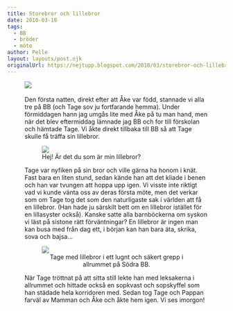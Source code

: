 ```yaml
---
title: Storebror och lillebror
date: 2010-03-18
tags: 
  - BB
  - bröder
  - möte	
author: Pelle
layout: layouts/post.njk
originalUrl: https://nejtupp.blogspot.com/2010/03/storebror-och-lillebror.html
---
```


<figure>
	<img src="../../../../img/S%C3%B6dra+BB-_MG_0216.jpg"><br></div><br>Den första natten, direkt efter att Åke var född, stannade vi alla tre på BB (och Tage sov ju fortfarande hemma). Under förmiddagen hann jag umgås lite med Åke på tu man hand, men när det blev eftermiddag lämnade jag BB och for till förskolan och hämtade Tage. Vi åkte direkt tillbaka till BB så att Tage skulle få träffa sin lillebror.

<figure>
	<img src="../../../../img/S%C3%B6dra+BB-_MG_0230.jpg"><br>
	<figcaption>Hej! Är det du som är min lillebror?</figcaption>
</figure>Tage var nyfiken på sin bror och ville gärna ha honom i knät. Fast bara en liten stund, sedan kände han att det kliade i benen och han var tvungen att hoppa upp igen. Vi visste inte riktigt vad vi kunde vänta oss av deras första möte, men det verkar som om Tage tog det som den naturligaste sak i världen att få en lillebror. (Han hade ju särskilt bett om en lillebror istället för en lillasyster också). Kanske satte alla barnböckerna om syskon vi läst på sistone rätt förväntningar? En lillebror är ingen man kan busa med från dag ett, i början kan han bara äta, skrika, sova och bajsa...

<figure>
	<img src="../../../../img/S%C3%B6dra+BB-_MG_0265.jpg"></div><div style="text-align: center;">
	<figcaption>Tage med lillebror i ett lugnt och säkert grepp i allrummet på Södra BB.</figcaption>
</figure>När Tage tröttnat på att sitta still lekte han med leksakerna i allrummet och hittade också en sopkvast och sopskyffel som han städade hela korridoren med. Sedan tog Tage och Pappan farväl av Mamman och Åke och åkte hem igen. Vi ses imorgon!
